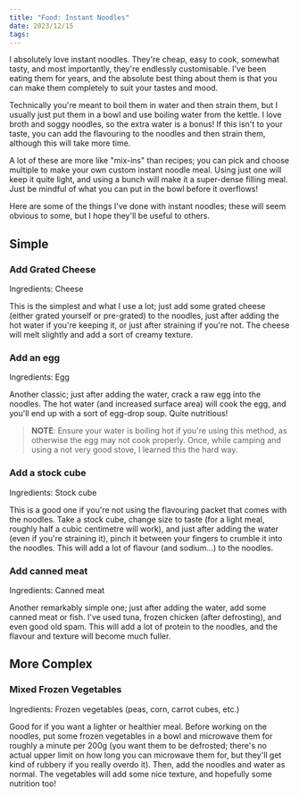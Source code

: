 ```yaml
---
title: "Food: Instant Noodles"
date: 2023/12/15
tags:
---
```


I absolutely love instant noodles. They're cheap, easy to cook, somewhat tasty,
and most importantly, they're endlessly customisable. I've been eating them for
years, and the absolute best thing about them is that you can make them
completely to suit your tastes and mood.

Technically you're meant to boil them in water and then strain them, but I
usually just put them in a bowl and use boiling water from the kettle. I love
broth and soggy noodles, so the extra water is a bonus! If this isn't to your
taste, you can add the flavouring to the noodles and then strain them, although
this will take more time.

A lot of these are more like "mix-ins" than recipes; you can pick and choose
multiple to make your own custom instant noodle meal. Using just one will
keep it quite light, and using a bunch will make it a super-dense filling meal.
Just be mindful of what you can put in the bowl before it overflows!

Here are some of the things I've done with instant noodles; these will seem
obvious to some, but I hope they'll be useful to others.

## Simple

### Add Grated Cheese

Ingredients: Cheese

This is the simplest and what I use a lot; just add some grated cheese (either
grated yourself or pre-grated) to the noodles, just after adding the hot water
if you're keeping it, or just after straining if you're not. The cheese will
melt slightly and add a sort of creamy texture.

### Add an egg

Ingredients: Egg

Another classic; just after adding the water, crack a raw egg into the noodles.
The hot water (and increased surface area) will cook the egg, and you'll end up
with a sort of egg-drop soup. Quite nutritious!

> **NOTE**: Ensure your water is boiling hot if you're using this method, as
> otherwise the egg may not cook properly. Once, while camping and using a not
> very good stove, I learned this the hard way.

### Add a stock cube

Ingredients: Stock cube

This is a good one if you're not using the flavouring packet that comes with
the noodles. Take a stock cube, change size to taste (for a light meal, roughly
half a cubic centimetre will work), and just after adding the water (even if
you're straining it), pinch it between your fingers to crumble it into the
noodles. This will add a lot of flavour (and sodium...) to the noodles.

### Add canned meat

Ingredients: Canned meat

Another remarkably simple one; just after adding the water, add some canned
meat or fish. I've used tuna, frozen chicken (after defrosting), and even
good old spam. This will add a lot of protein to the noodles, and the flavour
and texture will become much fuller.

## More Complex

### Mixed Frozen Vegetables

Ingredients: Frozen vegetables (peas, corn, carrot cubes, etc.)

Good for if you want a lighter or healthier meal. Before working on the
noodles, put some frozen vegetables in a bowl and microwave them for roughly a
minute per 200g (you want them to be defrosted; there's no actual upper limit
on how long you can microwave them for, but they'll get kind of rubbery if you
really overdo it). Then, add the noodles and water as normal. The vegetables
will add some nice texture, and hopefully some nutrition too!
